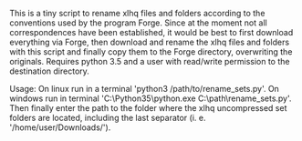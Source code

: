 This is a tiny script to rename xlhq files and folders according to the
conventions used by the program Forge.
Since at the moment not all correspondences have been established,
it would be best to first download
everything via Forge, then download and rename the xlhq files and
folders with this script and
finally copy them to the Forge directory, overwriting the originals.
Requires python 3.5 and a user with read/write permission to the
destination directory.

Usage:
On linux run in a terminal 'python3 /path/to/rename_sets.py'.
On windows run in terminal 'C:\Python35\python.exe C:\path\rename_sets.py'.
Then finally enter the path to the folder
where the xlhq uncompressed set folders are located,
including the last separator (i. e. '/home/user/Downloads/').